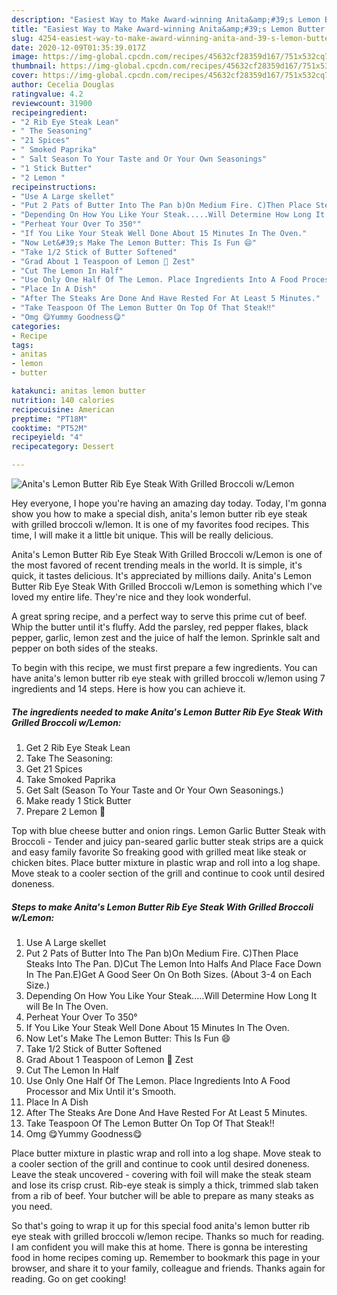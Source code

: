```yaml
---
description: "Easiest Way to Make Award-winning Anita&amp;#39;s Lemon Butter Rib Eye Steak With Grilled Broccoli w/Lemon"
title: "Easiest Way to Make Award-winning Anita&amp;#39;s Lemon Butter Rib Eye Steak With Grilled Broccoli w/Lemon"
slug: 4254-easiest-way-to-make-award-winning-anita-and-39-s-lemon-butter-rib-eye-steak-with-grilled-broccoli-w-lemon
date: 2020-12-09T01:35:39.017Z
image: https://img-global.cpcdn.com/recipes/45632cf28359d167/751x532cq70/anitas-lemon-butter-rib-eye-steak-with-grilled-broccoli-wlemon-recipe-main-photo.jpg
thumbnail: https://img-global.cpcdn.com/recipes/45632cf28359d167/751x532cq70/anitas-lemon-butter-rib-eye-steak-with-grilled-broccoli-wlemon-recipe-main-photo.jpg
cover: https://img-global.cpcdn.com/recipes/45632cf28359d167/751x532cq70/anitas-lemon-butter-rib-eye-steak-with-grilled-broccoli-wlemon-recipe-main-photo.jpg
author: Cecelia Douglas
ratingvalue: 4.2
reviewcount: 31900
recipeingredient:
- "2 Rib Eye Steak Lean"
- " The Seasoning"
- "21 Spices"
- " Smoked Paprika"
- " Salt Season To Your Taste and Or Your Own Seasonings"
- "1 Stick Butter"
- "2 Lemon "
recipeinstructions:
- "Use A Large skellet"
- "Put 2 Pats of Butter Into The Pan b)On Medium Fire. C)Then Place Steaks Into The Pan. D)Cut The Lemon Into Halfs And Place Face Down In The Pan.E)Get A Good Seer On On Both Sizes. (About 3-4 on Each Size.)"
- "Depending On How You Like Your Steak.....Will Determine How Long It will Be In The Oven."
- "Perheat Your Over To 350°"
- "If You Like Your Steak Well Done About 15 Minutes In The Oven."
- "Now Let&#39;s Make The Lemon Butter: This Is Fun 😄"
- "Take 1/2 Stick of Butter Softened"
- "Grad About 1 Teaspoon of Lemon 🍋 Zest"
- "Cut The Lemon In Half"
- "Use Only One Half Of The Lemon. Place Ingredients Into A Food Processor and Mix Until it&#39;s Smooth."
- "Place In A Dish"
- "After The Steaks Are Done And Have Rested For At Least 5 Minutes."
- "Take Teaspoon Of The Lemon Butter On Top Of That Steak‼️"
- "Omg 😋Yummy Goodness😋"
categories:
- Recipe
tags:
- anitas
- lemon
- butter

katakunci: anitas lemon butter 
nutrition: 140 calories
recipecuisine: American
preptime: "PT18M"
cooktime: "PT52M"
recipeyield: "4"
recipecategory: Dessert

---
```



![Anita&#39;s Lemon Butter Rib Eye Steak With Grilled Broccoli w/Lemon](https://img-global.cpcdn.com/recipes/45632cf28359d167/751x532cq70/anitas-lemon-butter-rib-eye-steak-with-grilled-broccoli-wlemon-recipe-main-photo.jpg)

Hey everyone, I hope you're having an amazing day today. Today, I'm gonna show you how to make a special dish, anita&#39;s lemon butter rib eye steak with grilled broccoli w/lemon. It is one of my favorites food recipes. This time, I will make it a little bit unique. This will be really delicious.

Anita&#39;s Lemon Butter Rib Eye Steak With Grilled Broccoli w/Lemon is one of the most favored of recent trending meals in the world. It is simple, it's quick, it tastes delicious. It's appreciated by millions daily. Anita&#39;s Lemon Butter Rib Eye Steak With Grilled Broccoli w/Lemon is something which I've loved my entire life. They're nice and they look wonderful.

A great spring recipe, and a perfect way to serve this prime cut of beef. Whip the butter until it&#39;s fluffy. Add the parsley, red pepper flakes, black pepper, garlic, lemon zest and the juice of half the lemon. Sprinkle salt and pepper on both sides of the steaks.


To begin with this recipe, we must first prepare a few ingredients. You can have anita&#39;s lemon butter rib eye steak with grilled broccoli w/lemon using 7 ingredients and 14 steps. Here is how you can achieve it.

<!--inarticleads1-->

##### The ingredients needed to make Anita&#39;s Lemon Butter Rib Eye Steak With Grilled Broccoli w/Lemon:

1. Get 2 Rib Eye Steak Lean
1. Take  The Seasoning:
1. Get 21 Spices
1. Take  Smoked Paprika
1. Get  Salt (Season To Your Taste and Or Your Own Seasonings.)
1. Make ready 1 Stick Butter
1. Prepare 2 Lemon 🍋


Top with blue cheese butter and onion rings. Lemon Garlic Butter Steak with Broccoli - Tender and juicy pan-seared garlic butter steak strips are a quick and easy family favorite So freaking good with grilled meat like steak or chicken bites. Place butter mixture in plastic wrap and roll into a log shape. Move steak to a cooler section of the grill and continue to cook until desired doneness. 

<!--inarticleads2-->

##### Steps to make Anita&#39;s Lemon Butter Rib Eye Steak With Grilled Broccoli w/Lemon:

1. Use A Large skellet
1. Put 2 Pats of Butter Into The Pan b)On Medium Fire. C)Then Place Steaks Into The Pan. D)Cut The Lemon Into Halfs And Place Face Down In The Pan.E)Get A Good Seer On On Both Sizes. (About 3-4 on Each Size.)
1. Depending On How You Like Your Steak.....Will Determine How Long It will Be In The Oven.
1. Perheat Your Over To 350°
1. If You Like Your Steak Well Done About 15 Minutes In The Oven.
1. Now Let&#39;s Make The Lemon Butter: This Is Fun 😄
1. Take 1/2 Stick of Butter Softened
1. Grad About 1 Teaspoon of Lemon 🍋 Zest
1. Cut The Lemon In Half
1. Use Only One Half Of The Lemon. Place Ingredients Into A Food Processor and Mix Until it&#39;s Smooth.
1. Place In A Dish
1. After The Steaks Are Done And Have Rested For At Least 5 Minutes.
1. Take Teaspoon Of The Lemon Butter On Top Of That Steak‼️
1. Omg 😋Yummy Goodness😋


Place butter mixture in plastic wrap and roll into a log shape. Move steak to a cooler section of the grill and continue to cook until desired doneness. Leave the steak uncovered - covering with foil will make the steak steam and lose its crisp crust. Rib-eye steak is simply a thick, trimmed slab taken from a rib of beef. Your butcher will be able to prepare as many steaks as you need. 

So that's going to wrap it up for this special food anita&#39;s lemon butter rib eye steak with grilled broccoli w/lemon recipe. Thanks so much for reading. I am confident you will make this at home. There is gonna be interesting food in home recipes coming up. Remember to bookmark this page in your browser, and share it to your family, colleague and friends. Thanks again for reading. Go on get cooking!
